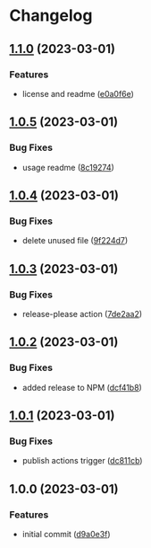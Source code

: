 # Changelog

## [1.1.0](https://github.com/dworac/eslint-config-typescript/compare/v1.0.5...v1.1.0) (2023-03-01)


### Features

* license and readme ([e0a0f6e](https://github.com/dworac/eslint-config-typescript/commit/e0a0f6e381b3cfc48b181c8f0e9e904b159b3daa))

## [1.0.5](https://github.com/dworac/eslint-config-typescript/compare/v1.0.4...v1.0.5) (2023-03-01)


### Bug Fixes

* usage readme ([8c19274](https://github.com/dworac/eslint-config-typescript/commit/8c19274512edc1f3001bb13a10945cd507a65a68))

## [1.0.4](https://github.com/dworac/eslint-config-typescript/compare/v1.0.3...v1.0.4) (2023-03-01)


### Bug Fixes

* delete unused file ([9f224d7](https://github.com/dworac/eslint-config-typescript/commit/9f224d7622b18a2fb8e3a64524b81bcfe020580e))

## [1.0.3](https://github.com/dworac/eslint-config-typescript/compare/v1.0.2...v1.0.3) (2023-03-01)


### Bug Fixes

* release-please action ([7de2aa2](https://github.com/dworac/eslint-config-typescript/commit/7de2aa251f720a4baea1c9a581e58e8f10b70192))

## [1.0.2](https://github.com/dworac/eslint-config-typescript/compare/v1.0.1...v1.0.2) (2023-03-01)


### Bug Fixes

* added release to NPM ([dcf41b8](https://github.com/dworac/eslint-config-typescript/commit/dcf41b8bc0f1d43288f9d24b5fd41c30158bab03))

## [1.0.1](https://github.com/dworac/eslint-config-typescript/compare/v1.0.0...v1.0.1) (2023-03-01)


### Bug Fixes

* publish actions trigger ([dc811cb](https://github.com/dworac/eslint-config-typescript/commit/dc811cbaea428af660bca871f1220b5498160d3a))

## 1.0.0 (2023-03-01)


### Features

* initial commit ([d9a0e3f](https://github.com/dworac/eslint-config-typescript/commit/d9a0e3fe2566a1d0bc06786625ec53dde8a15dd8))
